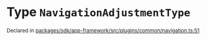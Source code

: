 # Type `NavigationAdjustmentType`
<sub>Declared in [packages/sdk/app-framework/src/plugins/common/navigation.ts:51](https://github.com/dxos/dxos/blob/175437b91/packages/sdk/app-framework/src/plugins/common/navigation.ts#L51)</sub>






